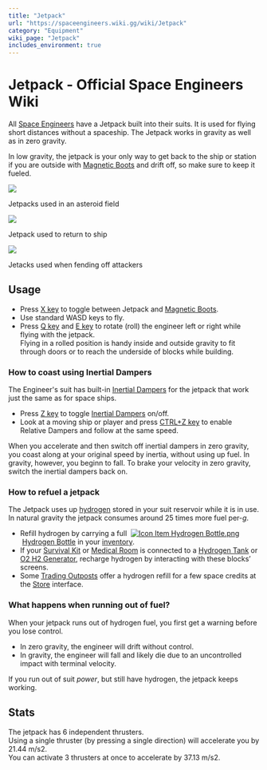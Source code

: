 ```yaml
---
title: "Jetpack"
url: "https://spaceengineers.wiki.gg/wiki/Jetpack"
category: "Equipment"
wiki_page: "Jetpack"
includes_environment: true
---
```


# Jetpack - Official Space Engineers Wiki

All [Space Engineers](https://spaceengineers.wiki.gg/wiki/Space_Engineer "Space Engineer") have a Jetpack built into their suits. It is used for flying short distances without a spaceship. The Jetpack works in gravity as well as in zero gravity.

In low gravity, the jetpack is your only way to get back to the ship or station if you are outside with [Magnetic Boots](https://spaceengineers.wiki.gg/wiki/Magnetic_Boots "Magnetic Boots") and drift off, so make sure to keep it fueled.

[![](https://spaceengineers.wiki.gg/images/thumb/Drilling-and-jetpacks.png/320px-Drilling-and-jetpacks.png?53e3a5)](https://spaceengineers.wiki.gg/wiki/File:Drilling-and-jetpacks.png)

Jetpacks used in an asteroid field

[![](https://spaceengineers.wiki.gg/images/thumb/Jetpacking.png/320px-Jetpacking.png?c772e2)](https://spaceengineers.wiki.gg/wiki/File:Jetpacking.png)

Jetpack used to return to ship

[![](https://spaceengineers.wiki.gg/images/thumb/Jetpacking-engineers.png/320px-Jetpacking-engineers.png?69d872)](https://spaceengineers.wiki.gg/wiki/File:Jetpacking-engineers.png)

Jetacks used when fending off attackers

## Usage

*   Press [X key](https://spaceengineers.wiki.gg/wiki/Key_Bindings "Key Bindings") to toggle between Jetpack and [Magnetic Boots](https://spaceengineers.wiki.gg/wiki/Magnetic_Boots "Magnetic Boots").
*   Use standard WASD keys to fly.
*   Press [Q key](https://spaceengineers.wiki.gg/wiki/Key_Bindings "Key Bindings") and [E key](https://spaceengineers.wiki.gg/wiki/Key_Bindings "Key Bindings") to rotate (roll) the engineer left or right while flying with the jetpack.  
    Flying in a rolled position is handy inside and outside gravity to fit through doors or to reach the underside of blocks while building.

### How to coast using Inertial Dampers

The Engineer's suit has built-in [Inertial Dampers](https://spaceengineers.wiki.gg/wiki/Inertial_Dampers "Inertial Dampers") for the jetpack that work just the same as for space ships.

*   Press [Z key](https://spaceengineers.wiki.gg/wiki/Key_Bindings "Key Bindings") to toggle [Inertial Dampers](https://spaceengineers.wiki.gg/wiki/Inertial_Dampers "Inertial Dampers") on/off.
*   Look at a moving ship or player and press [CTRL+Z key](https://spaceengineers.wiki.gg/wiki/Key_Bindings "Key Bindings") to enable Relative Dampers and follow at the same speed.

When you accelerate and then switch off inertial dampers in zero gravity, you coast along at your original speed by inertia, without using up fuel. In gravity, however, you beginn to fall. To brake your velocity in zero gravity, switch the inertial dampers back on.

### How to refuel a jetpack

The Jetpack uses up [hydrogen](https://spaceengineers.wiki.gg/wiki/Hydrogen "Hydrogen") stored in your suit reservoir while it is in use.  
In natural gravity the jetpack consumes around 25 times more fuel per-[_g_](https://spaceengineers.wiki.gg/wiki/Glossary#G "Glossary").

*   Refill hydrogen by carrying a full  [![Icon Item Hydrogen Bottle.png](https://spaceengineers.wiki.gg/images/thumb/Icon_Item_Hydrogen_Bottle.png/21px-Icon_Item_Hydrogen_Bottle.png?ac0a2e)](https://spaceengineers.wiki.gg/wiki/Hydrogen_Bottle "Hydrogen Bottle") [Hydrogen Bottle](https://spaceengineers.wiki.gg/wiki/Hydrogen_Bottle "Hydrogen Bottle") in your [inventory](https://spaceengineers.wiki.gg/wiki/Inventory "Inventory").
*   If your [Survival Kit](https://spaceengineers.wiki.gg/wiki/Survival_Kit "Survival Kit") or [Medical Room](https://spaceengineers.wiki.gg/wiki/Medical_Room "Medical Room") is connected to a [Hydrogen Tank](https://spaceengineers.wiki.gg/wiki/Hydrogen_Tank "Hydrogen Tank") or [O2 H2 Generator](https://spaceengineers.wiki.gg/wiki/O2_H2_Generator "O2 H2 Generator"), recharge hydrogen by interacting with these blocks’ screens.
*   Some [Trading Outposts](https://spaceengineers.wiki.gg/wiki/Trading_Outposts "Trading Outposts") offer a hydrogen refill for a few space credits at the [Store](https://spaceengineers.wiki.gg/wiki/Store "Store") interface.

### What happens when running out of fuel?

When your jetpack runs out of hydrogen fuel, you first get a warning before you lose control.

*   In zero gravity, the engineer will drift without control.
*   In gravity, the engineer will fall and likely die due to an uncontrolled impact with terminal velocity.

If you run out of suit _power_, but still have hydrogen, the jetpack keeps working.

## Stats

The jetpack has 6 independent thrusters.  
Using a single thruster (by pressing a single direction) will accelerate you by 21.44 m/s2.  
You can activate 3 thrusters at once to accelerate by 37.13 m/s2.